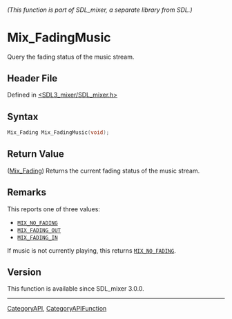 ###### (This function is part of SDL_mixer, a separate library from SDL.)
# Mix_FadingMusic

Query the fading status of the music stream.

## Header File

Defined in [<SDL3_mixer/SDL_mixer.h>](https://github.com/libsdl-org/SDL_mixer/blob/main/include/SDL3_mixer/SDL_mixer.h)

## Syntax

```c
Mix_Fading Mix_FadingMusic(void);
```

## Return Value

([Mix_Fading](Mix_Fading)) Returns the current fading status of the music
stream.

## Remarks

This reports one of three values:

- [`MIX_NO_FADING`](MIX_NO_FADING)
- [`MIX_FADING_OUT`](MIX_FADING_OUT)
- [`MIX_FADING_IN`](MIX_FADING_IN)

If music is not currently playing, this returns
[`MIX_NO_FADING`](MIX_NO_FADING).

## Version

This function is available since SDL_mixer 3.0.0.

----
[CategoryAPI](CategoryAPI), [CategoryAPIFunction](CategoryAPIFunction)

